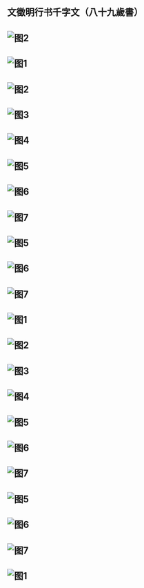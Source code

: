 ## 文徵明行书千字文（八十九歲書）

![图2](Pictures/903_文徵明_行书千字文(89)/0.jpg)
---
![图1](Pictures/903_文徵明_行书千字文(89)/1.jpg)
---
![图2](Pictures/903_文徵明_行书千字文(89)/2.jpg)
---
![图3](Pictures/903_文徵明_行书千字文(89)/3.jpg)
---
![图4](Pictures/903_文徵明_行书千字文(89)/4.jpg)
---
![图5](Pictures/903_文徵明_行书千字文(89)/5.jpg)
---
![图6](Pictures/903_文徵明_行书千字文(89)/6.jpg)
---
![图7](Pictures/903_文徵明_行书千字文(89)/7.jpg)
---
![图5](Pictures/903_文徵明_行书千字文(89)/8.jpg)
---
![图6](Pictures/903_文徵明_行书千字文(89)/9.jpg)
---
![图7](Pictures/903_文徵明_行书千字文(89)/10.jpg)
---
![图1](Pictures/903_文徵明_行书千字文(89)/11.jpg)
---
![图2](Pictures/903_文徵明_行书千字文(89)/12.jpg)
---
![图3](Pictures/903_文徵明_行书千字文(89)/13.jpg)
---
![图4](Pictures/903_文徵明_行书千字文(89)/14.jpg)
---
![图5](Pictures/903_文徵明_行书千字文(89)/15.jpg)
---
![图6](Pictures/903_文徵明_行书千字文(89)/16.jpg)
---
![图7](Pictures/903_文徵明_行书千字文(89)/17.jpg)
---
![图5](Pictures/903_文徵明_行书千字文(89)/18.jpg)
---
![图6](Pictures/903_文徵明_行书千字文(89)/19.jpg)
---
![图7](Pictures/903_文徵明_行书千字文(89)/20.jpg)
---
![图1](Pictures/903_文徵明_行书千字文(89)/21.jpg)
---
